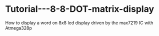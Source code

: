 # Tutorial---8-8-DOT-matrix-display
How to display a word on 8x8 led display driven by the max7219 IC with Atmega328p
